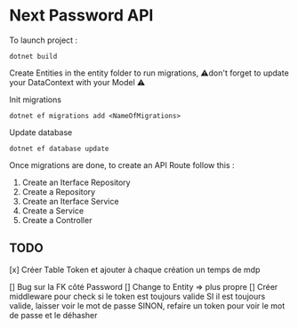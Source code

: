 # Next Password API 

To launch project : 

````
dotnet build 
````

Create Entities in the entity folder to run migrations, ⚠️don't forget to update your DataContext with your Model ⚠️

Init migrations

````
dotnet ef migrations add <NameOfMigrations>
```` 

Update database 

````
dotnet ef database update
````
Once migrations are done, to create an API Route follow this : 

1. Create an Iterface Repository
2. Create a Repository
3. Create an Iterface Service
4. Create a Service
5. Create a Controller


## TODO 

[x] Créer Table Token et ajouter à chaque création un temps de mdp 

[] Bug sur la FK côté Password
[] Change to Entity => plus propre 
[] Créer middleware pour check si le token est toujours valide
    SI il est toujours valide, laisser voir le mot de passe
    SINON, refaire un token pour voir le mot de passe et le déhasher